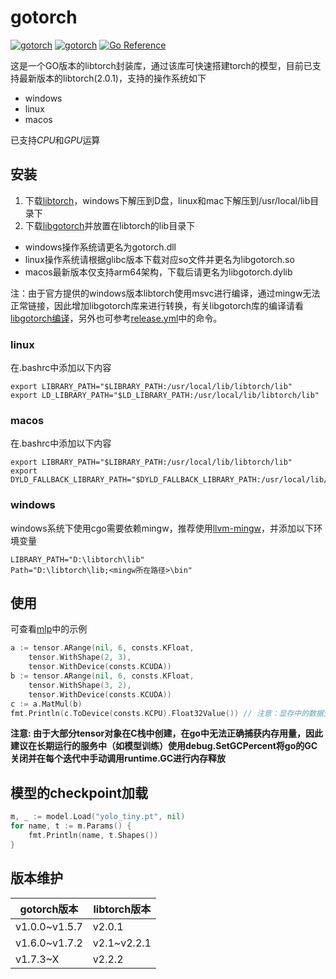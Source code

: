 # gotorch

[![gotorch](https://github.com/lwch/gotorch/actions/workflows/cpu.yml/badge.svg)](https://github.com/lwch/gotorch/actions/workflows/cpu.yml)
[![gotorch](https://github.com/lwch/gotorch/actions/workflows/gpu.yml/badge.svg)](https://github.com/lwch/gotorch/actions/workflows/gpu.yml)
[![Go Reference](https://pkg.go.dev/badge/github.com/lwch/gotorch.svg)](https://pkg.go.dev/github.com/lwch/gotorch)

这是一个GO版本的libtorch封装库，通过该库可快速搭建torch的模型，目前已支持最新版本的libtorch(2.0.1)，支持的操作系统如下

- windows
- linux
- macos

已支持*CPU*和*GPU*运算

## 安装

1. 下载[libtorch](https://pytorch.org/get-started/locally/)，windows下解压到D盘，linux和mac下解压到/usr/local/lib目录下
2. 下载[libgotorch](https://github.com/lwch/gotorch/releases/latest)并放置在libtorch的lib目录下
  - windows操作系统请更名为gotorch.dll
  - linux操作系统请根据glibc版本下载对应so文件并更名为libgotorch.so
  - macos最新版本仅支持arm64架构，下载后请更名为libgotorch.dylib

注：由于官方提供的windows版本libtorch使用msvc进行编译，通过mingw无法正常链接，因此增加libgotorch库来进行转换，有关libgotorch库的编译请看[libgotorch编译](docs/libgotorch.md)，另外也可参考[release.yml](.github/workflows/release.yml)中的命令。

### linux

在.bashrc中添加以下内容

```
export LIBRARY_PATH="$LIBRARY_PATH:/usr/local/lib/libtorch/lib"
export LD_LIBRARY_PATH="$LD_LIBRARY_PATH:/usr/local/lib/libtorch/lib"
```

### macos

在.bashrc中添加以下内容

```
export LIBRARY_PATH="$LIBRARY_PATH:/usr/local/lib/libtorch/lib"
export DYLD_FALLBACK_LIBRARY_PATH="$DYLD_FALLBACK_LIBRARY_PATH:/usr/local/lib/libtorch/lib"
```

### windows

windows系统下使用cgo需要依赖mingw，推荐使用[llvm-mingw](https://github.com/mstorsjo/llvm-mingw)，并添加以下环境变量

```
LIBRARY_PATH="D:\libtorch\lib"
Path="D:\libtorch\lib;<mingw所在路径>\bin"
```

## 使用

可查看[mlp](example/mlp)中的示例

```go
a := tensor.ARange(nil, 6, consts.KFloat,
    tensor.WithShape(2, 3),
    tensor.WithDevice(consts.KCUDA))
b := tensor.ARange(nil, 6, consts.KFloat,
    tensor.WithShape(3, 2),
    tensor.WithDevice(consts.KCUDA))
c := a.MatMul(b)
fmt.Println(c.ToDevice(consts.KCPU).Float32Value()) // 注意：显存中的数据无法直接读取，需将其转换到CPU后才可读取
```

**注意: 由于大部分tensor对象在C栈中创建，在go中无法正确捕获内存用量，因此建议在长期运行的服务中（如模型训练）使用debug.SetGCPercent将go的GC关闭并在每个迭代中手动调用runtime.GC进行内存释放**

## 模型的checkpoint加载

```go
m, _ := model.Load("yolo_tiny.pt", nil)
for name, t := m.Params() {
    fmt.Println(name, t.Shapes())
}
```

## 版本维护

| gotorch版本 | libtorch版本 |
| --- | --- |
| v1.0.0~v1.5.7 | v2.0.1 |
| v1.6.0~v1.7.2 | v2.1~v2.2.1 |
| v1.7.3~X | v2.2.2 |